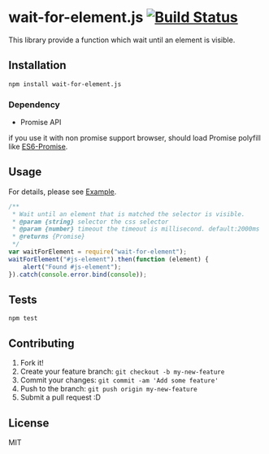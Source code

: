 # wait-for-element.js [![Build Status](https://travis-ci.org/azu/wait-for-element.js.svg?branch=master)](https://travis-ci.org/azu/wait-for-element.js)

This library provide a function which wait until an element is visible.

## Installation

    npm install wait-for-element.js

### Dependency

- Promise API

if you use it with non promise support browser, should load Promise polyfill like [ES6-Promise](https://github.com/jakearchibald/es6-promise "ES6-Promise").

## Usage

For details, please see [Example](example/).

```js
/**
 * Wait until an element that is matched the selector is visible.
 * @param {string} selector the css selector
 * @param {number} timeout the timeout is millisecond. default:2000ms
 * @returns {Promise}
 */
var waitForElement = require("wait-for-element");
waitForElement("#js-element").then(function (element) {
    alert("Found #js-element");
}).catch(console.error.bind(console));
```


## Tests

    npm test

## Contributing

1. Fork it!
2. Create your feature branch: `git checkout -b my-new-feature`
3. Commit your changes: `git commit -am 'Add some feature'`
4. Push to the branch: `git push origin my-new-feature`
5. Submit a pull request :D

## License

MIT